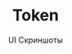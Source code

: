 ---
layout: embed
permalink: apps/mint/business-processes/token/ui-screens
lang: ru
page_id: apps-mint-business-processes-token-screens

title: Token
subtitle: UI Скриншоты
backUrl: /ru/apps/mint/business-processes/token

description: Screens
---